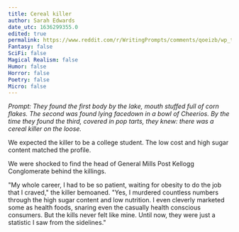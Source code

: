 ```yaml
---
title: Cereal killer
author: Sarah Edwards
date_utc: 1636299355.0
edited: true
permalink: https://www.reddit.com/r/WritingPrompts/comments/qoeizb/wp_they_found_the_first_body_by_the_lake_mouth/
Fantasy: false
SciFi: false
Magical Realism: false
Humor: false
Horror: false
Poetry: false
Micro: false
---
```


_Prompt: They found the first body by the lake, mouth stuffed full of corn flakes. The second was found lying facedown in a bowl of Cheerios. By the time they found the third, covered in pop tarts, they knew: there was a cereal killer on the loose._

We expected the killer to be a college student. The low cost and high sugar content matched the profile.

We were shocked to find the head of General Mills Post Kellogg Conglomerate behind the killings.

"My whole career, I had to be so patient, waiting for obesity to do the job that I craved," the killer bemoaned. "Yes, I murdered countless numbers through the high sugar content and low nutrition. I even cleverly marketed some as health foods, snaring even the casually health conscious consumers. But the kills never felt like mine. Until now, they were just a statistic I saw from the sidelines."
